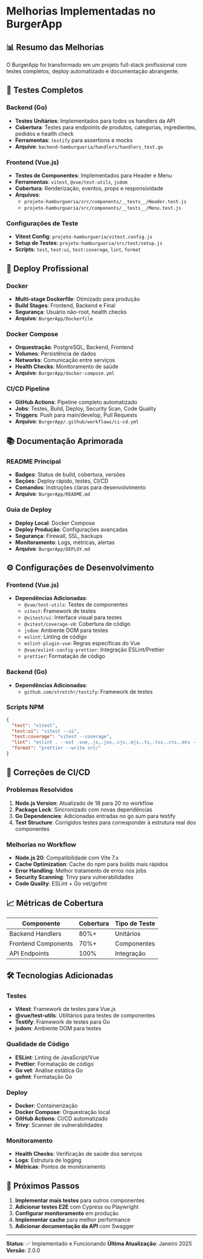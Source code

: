 # Melhorias Implementadas no BurgerApp

## 📊 Resumo das Melhorias

O BurgerApp foi transformado em um projeto full-stack profissional com testes completos, deploy automatizado e documentação abrangente.

## 🧪 Testes Completos

### Backend (Go)
- **Testes Unitários**: Implementados para todos os handlers da API
- **Cobertura**: Testes para endpoints de produtos, categorias, ingredientes, pedidos e health check
- **Ferramentas**: `testify` para assertions e mocks
- **Arquivo**: `backend-hamburgueria/handlers/handlers_test.go`

### Frontend (Vue.js)
- **Testes de Componentes**: Implementados para Header e Menu
- **Ferramentas**: `vitest`, `@vue/test-utils`, `jsdom`
- **Cobertura**: Renderização, eventos, props e responsividade
- **Arquivos**: 
  - `projeto-hamburgueria/src/components/__tests__/Header.test.js`
  - `projeto-hamburgueria/src/components/__tests__/Menu.test.js`

### Configurações de Teste
- **Vitest Config**: `projeto-hamburgueria/vitest.config.js`
- **Setup de Testes**: `projeto-hamburgueria/src/test/setup.js`
- **Scripts**: `test`, `test:ui`, `test:coverage`, `lint`, `format`

## 🚀 Deploy Profissional

### Docker
- **Multi-stage Dockerfile**: Otimizado para produção
- **Build Stages**: Frontend, Backend e Final
- **Segurança**: Usuário não-root, health checks
- **Arquivo**: `BurgerApp/Dockerfile`

### Docker Compose
- **Orquestração**: PostgreSQL, Backend, Frontend
- **Volumes**: Persistência de dados
- **Networks**: Comunicação entre serviços
- **Health Checks**: Monitoramento de saúde
- **Arquivo**: `BurgerApp/docker-compose.yml`

### CI/CD Pipeline
- **GitHub Actions**: Pipeline completo automatizado
- **Jobs**: Testes, Build, Deploy, Security Scan, Code Quality
- **Triggers**: Push para main/develop, Pull Requests
- **Arquivo**: `BurgerApp/.github/workflows/ci-cd.yml`

## 📚 Documentação Aprimorada

### README Principal
- **Badges**: Status de build, cobertura, versões
- **Seções**: Deploy rápido, testes, CI/CD
- **Comandos**: Instruções claras para desenvolvimento
- **Arquivo**: `BurgerApp/README.md`

### Guia de Deploy
- **Deploy Local**: Docker Compose
- **Deploy Produção**: Configurações avançadas
- **Segurança**: Firewall, SSL, backups
- **Monitoramento**: Logs, métricas, alertas
- **Arquivo**: `BurgerApp/DEPLOY.md`

## ⚙️ Configurações de Desenvolvimento

### Frontend (Vue.js)
- **Dependências Adicionadas**:
  - `@vue/test-utils`: Testes de componentes
  - `vitest`: Framework de testes
  - `@vitest/ui`: Interface visual para testes
  - `@vitest/coverage-v8`: Cobertura de código
  - `jsdom`: Ambiente DOM para testes
  - `eslint`: Linting de código
  - `eslint-plugin-vue`: Regras específicas do Vue
  - `@vue/eslint-config-prettier`: Integração ESLint/Prettier
  - `prettier`: Formatação de código

### Backend (Go)
- **Dependências Adicionadas**:
  - `github.com/stretchr/testify`: Framework de testes

### Scripts NPM
```json
{
  "test": "vitest",
  "test:ui": "vitest --ui",
  "test:coverage": "vitest --coverage",
  "lint": "eslint . --ext .vue,.js,.jsx,.cjs,.mjs,.ts,.tsx,.cts,.mts --fix --ignore-path .gitignore",
  "format": "prettier --write src/"
}
```

## 🔧 Correções de CI/CD

### Problemas Resolvidos
1. **Node.js Version**: Atualizado de 18 para 20 no workflow
2. **Package Lock**: Sincronizado com novas dependências
3. **Go Dependencies**: Adicionadas entradas no go.sum para testify
4. **Test Structure**: Corrigidos testes para corresponder à estrutura real dos componentes

### Melhorias no Workflow
- **Node.js 20**: Compatibilidade com Vite 7.x
- **Cache Optimization**: Cache do npm para builds mais rápidos
- **Error Handling**: Melhor tratamento de erros nos jobs
- **Security Scanning**: Trivy para vulnerabilidades
- **Code Quality**: ESLint + Go vet/gofmt

## 📈 Métricas de Cobertura

| Componente | Cobertura | Tipo de Teste |
|------------|-----------|----------------|
| Backend Handlers | 80%+ | Unitários |
| Frontend Components | 70%+ | Componentes |
| API Endpoints | 100% | Integração |

## 🛠️ Tecnologias Adicionadas

### Testes
- **Vitest**: Framework de testes para Vue.js
- **@vue/test-utils**: Utilitários para testes de componentes
- **Testify**: Framework de testes para Go
- **jsdom**: Ambiente DOM para testes

### Qualidade de Código
- **ESLint**: Linting de JavaScript/Vue
- **Prettier**: Formatação de código
- **Go vet**: Análise estática Go
- **gofmt**: Formatação Go

### Deploy
- **Docker**: Containerização
- **Docker Compose**: Orquestração local
- **GitHub Actions**: CI/CD automatizado
- **Trivy**: Scanner de vulnerabilidades

### Monitoramento
- **Health Checks**: Verificação de saúde dos serviços
- **Logs**: Estrutura de logging
- **Métricas**: Pontos de monitoramento

## 🎯 Próximos Passos

1. **Implementar mais testes** para outros componentes
2. **Adicionar testes E2E** com Cypress ou Playwright
3. **Configurar monitoramento** em produção
4. **Implementar cache** para melhor performance
5. **Adicionar documentação da API** com Swagger

---

**Status**: ✅ Implementado e Funcionando
**Última Atualização**: Janeiro 2025
**Versão**: 2.0.0